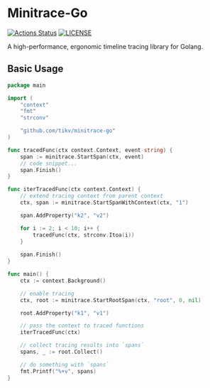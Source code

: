 # Minitrace-Go
[![Actions Status](https://github.com/tikv/minitrace-go/workflows/CI/badge.svg)](https://github.com/tikv/minitrace-go/actions)
[![LICENSE](https://img.shields.io/github/license/tikv/minitrace-go.svg)](https://github.com/tikv/minitrace-go/blob/master/LICENSE)

A high-performance, ergonomic timeline tracing library for Golang. 

## Basic Usage

```go
package main

import (
    "context"
    "fmt"
    "strconv"

    "github.com/tikv/minitrace-go"
)

func tracedFunc(ctx context.Context, event string) {
    span := minitrace.StartSpan(ctx, event)
    // code snippet...
    span.Finish()
}

func iterTracedFunc(ctx context.Context) {
    // extend tracing context from parent context
    ctx, span := minitrace.StartSpanWithContext(ctx, "1")

    span.AddProperty("k2", "v2")

    for i := 2; i < 10; i++ {
        tracedFunc(ctx, strconv.Itoa(i))
    }
    
    span.Finish()
}

func main() {
    ctx := context.Background()

    // enable tracing
    ctx, root := minitrace.StartRootSpan(ctx, "root", 0, nil)

    root.AddProperty("k1", "v1")

    // pass the context to traced functions
    iterTracedFunc(ctx)

    // collect tracing results into `spans`
    spans, _ := root.Collect()

    // do something with `spans`
    fmt.Printf("%+v", spans)
}
```